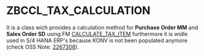 <H1>ZBCCL_TAX_CALCULATION</H1>

It is a class wich provides a calculation method for <b>Purchase Order MM</b> and <b>Sales Order SD</b> using FM <u>CALCULATE_TAX_ITEM</u> furthermore it is widle used in S/4 HANA ERP's because KONV is not been populated anymore (check OSS Note: <a href="https://launchpad.support.sap.com/#/notes/2267308">2267308</a>).
